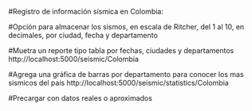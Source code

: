 
#Registro de información sísmica en Colombia:

#Opción para almacenar los sismos, en escala de Ritcher, del 1 al 10, en decimales, por ciudad, fecha y departamento

#Muetra un reporte tipo tabla por fechas, ciudades y departamentos
    http://localhost:5000/seismic/Colombia

#Agrega una gráfica de barras por departamento para conocer los mas sismicos del pais
    http://localhost:5000/seismic/statistics/Colombia

#Precargar con datos reales o aproximados